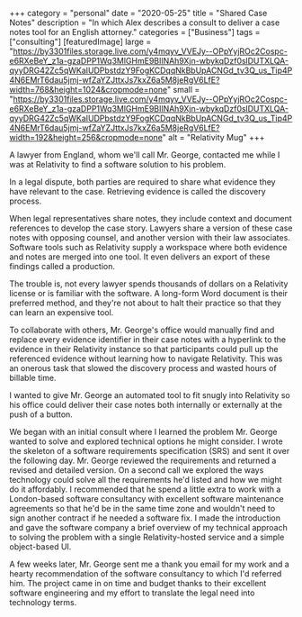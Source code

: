 +++
category = "personal"
date = "2020-05-25"
title = "Shared Case Notes"
description = "In which Alex describes a consult to deliver a case notes tool for an English attorney."
categories = ["Business"]
tags = ["consulting"]
[featuredImage]
  large = "https://by3301files.storage.live.com/y4mqyv_VVEJy--OPpYyjROc2Cospc-e6RXeBeY_z1a-gzaDPP1Wq3MlGHmE9BIlNAh9Xjn-wbykqDzf0slDUTXLQA-qyyDRG42Zc5qWKaIUDPbstdzY9FogKCDqqNkBbUpACNGd_tv3Q_us_Tip4P4N6EMrT6dau5jmj-wfZaYZJttxJs7kxZ6a5M8jeRgV6LfE?width=768&height=1024&cropmode=none"
  small = "https://by3301files.storage.live.com/y4mqyv_VVEJy--OPpYyjROc2Cospc-e6RXeBeY_z1a-gzaDPP1Wq3MlGHmE9BIlNAh9Xjn-wbykqDzf0slDUTXLQA-qyyDRG42Zc5qWKaIUDPbstdzY9FogKCDqqNkBbUpACNGd_tv3Q_us_Tip4P4N6EMrT6dau5jmj-wfZaYZJttxJs7kxZ6a5M8jeRgV6LfE?width=192&height=256&cropmode=none"
  alt   = "Relativity Mug"
+++

A lawyer from England, whom we'll call Mr. George, contacted me while I was at Relativity to find a software solution to his problem.

In a legal dispute, both parties are required to share what evidence they have relevant to the case. Retrieving evidence is called the discovery process.

When legal representatives share notes, they include context and document references to develop the case story. Lawyers share a version of these case notes with opposing counsel, and another version with their law associates. Software tools such as Relativity supply a workspace where both evidence and notes are merged into one tool. It even delivers an export of these findings called a production.

The trouble is, not every lawyer spends thousands of dollars on a Relativity license or is familiar with the software. A long-form Word document is their preferred method, and they're not about to halt their practice so that they can learn an expensive tool.

To collaborate with others, Mr. George's office would manually find and replace every evidence identifier in their case notes with a hyperlink to the evidence in their Relativity instance so that participants could pull up the referenced evidence without learning how to navigate Relativity. This was an onerous task that slowed the discovery process and wasted hours of billable time.

I wanted to give Mr. George an automated tool to fit snugly into Relativity so his office could deliver their case notes both internally or externally at the push of a button.

We began with an initial consult where I learned the problem Mr. George wanted to solve and explored technical options he might consider. I wrote the skeleton of a software requirements specification (SRS) and sent it over the following day. Mr. George reviewed the requirements and returned a revised and detailed version. On a second call we explored the ways technology could solve all the requirements he'd listed and how we might do it affordably. I recommended that he spend a little extra to work with a London-based software consultancy with excellent software maintenance agreements so that he'd be in the same time zone and wouldn't need to sign another contract if he needed a software fix. I made the introduction and gave the software company a brief overview of my technical approach to solving the problem with a single Relativity-hosted service and a simple object-based UI.

A few weeks later, Mr. George sent me a thank you email for my work and a hearty recommendation of the software consultancy to which I'd referred him. The project came in on time and budget thanks to their excellent software engineering and my effort to translate the legal need into technology terms.
